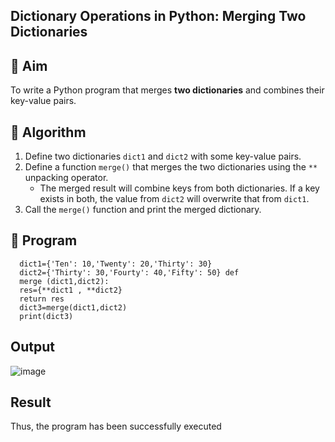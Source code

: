 ## Dictionary Operations in Python: Merging Two Dictionaries

## 🎯 Aim
To write a Python program that merges **two dictionaries** and combines their key-value pairs.

## 🧠 Algorithm
1. Define two dictionaries `dict1` and `dict2` with some key-value pairs.
2. Define a function `merge()` that merges the two dictionaries using the `**` unpacking operator.
   - The merged result will combine keys from both dictionaries. If a key exists in both, the value from `dict2` will overwrite that from `dict1`.
3. Call the `merge()` function and print the merged dictionary.

## 🧾 Program

      dict1={'Ten': 10,'Twenty': 20,'Thirty': 30}
      dict2={'Thirty': 30,'Fourty': 40,'Fifty': 50} def
      merge (dict1,dict2):
      res={**dict1 , **dict2}
      return res
      dict3=merge(dict1,dict2)
      print(dict3)

## Output

![image](https://github.com/user-attachments/assets/86876aeb-021e-4071-aab9-5acb77c55cd9)


## Result

Thus, the program has been successfully executed
